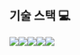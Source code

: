 ## 기술 스택 💻

<div style="display:flex; flex-direction:row;">
   <img src="https://img.shields.io/badge/Java-007396?style=for-the-badge&logo=Java&logoColor=white"> 
   <img src="https://img.shields.io/badge/mysql-4479A1?style=for-the-badge&logo=mysql&logoColor=white">
   <img src="https://img.shields.io/badge/html5-E34F26?style=flat-square&logo=html5&logoColor=white"> 
   <img src="https://img.shields.io/badge/css-1572B6?style=flat-square&logo=css3&logoColor=white"> 
   <img src="https://img.shields.io/badge/javascript-F7DF1E?style=flat-square&logo=javascript&logoColor=black"> 
  
  
